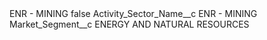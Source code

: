 <?xml version="1.0" encoding="UTF-8"?>
<CustomMetadata xmlns="http://soap.sforce.com/2006/04/metadata" xmlns:xsi="http://www.w3.org/2001/XMLSchema-instance" xmlns:xsd="http://www.w3.org/2001/XMLSchema">
    <label>ENR - MINING</label>
    <protected>false</protected>
    <values>
        <field>Activity_Sector_Name__c</field>
        <value xsi:type="xsd:string">ENR - MINING</value>
    </values>
    <values>
        <field>Market_Segment__c</field>
        <value xsi:type="xsd:string">ENERGY AND NATURAL RESOURCES</value>
    </values>
</CustomMetadata>
